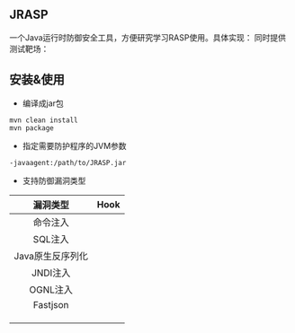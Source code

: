 ## JRASP
一个Java运行时防御安全工具，方便研究学习RASP使用。具体实现：
同时提供测试靶场：

## 安装&使用

+ 编译成jar包
```shell
mvn clean install
mvn package
```
+ 指定需要防护程序的JVM参数
```shell
-javaagent:/path/to/JRASP.jar
```

+ 支持防御漏洞类型

|     漏洞类型     | Hook |
| :--------------: | :--: |
|     命令注入     |      |
|     SQL注入      |      |
| Java原生反序列化 |      |
|     JNDI注入     |      |
|     OGNL注入     |      |
|     Fastjson     |      |
|                  |      |
|                  |      |
|                  |      |
